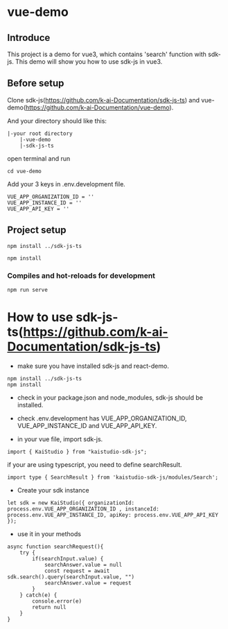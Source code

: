 # vue-demo

## Introduce
This project is a demo for vue3, which contains 'search' function with sdk-js. This demo will show you how to use sdk-js in vue3.

## Before setup
Clone sdk-js(https://github.com/k-ai-Documentation/sdk-js-ts) and vue-demo(https://github.com/k-ai-Documentation/vue-demo).

And your directory should like this:
```
|-your root directory
    |-vue-demo
    |-sdk-js-ts
```
open terminal and run
```
cd vue-demo
```
Add your 3 keys in .env.development file.
```
VUE_APP_ORGANIZATION_ID = ''
VUE_APP_INSTANCE_ID = ''
VUE_APP_API_KEY = ''
```

## Project setup
```
npm install ../sdk-js-ts

npm install
```

### Compiles and hot-reloads for development
```
npm run serve
```

# How to use sdk-js-ts(https://github.com/k-ai-Documentation/sdk-js-ts)

+ make sure you have installed sdk-js and react-demo.
```
npm install ../sdk-js-ts
npm install
```
+ check in your package.json and node_modules, sdk-js should be installed.

+ check .env.development has VUE_APP_ORGANIZATION_ID, VUE_APP_INSTANCE_ID and VUE_APP_API_KEY.

+ in your vue file, import sdk-js.
```
import { KaiStudio } from "kaistudio-sdk-js";
```
if your are using typescript, you need to define searchResult.
```
import type { SearchResult } from 'kaistudio-sdk-js/modules/Search';
```
+ Create your sdk instance
````
let sdk = new KaiStudio({ organizationId: process.env.VUE_APP_ORGANIZATION_ID , instanceId: process.env.VUE_APP_INSTANCE_ID, apiKey: process.env.VUE_APP_API_KEY });
````

+ use it in your methods
```
async function searchRequest(){
    try {
        if(searchInput.value) {
            searchAnswer.value = null
            const request = await sdk.search().query(searchInput.value, "")
            searchAnswer.value = request
        }
    } catch(e) {
        console.error(e)
        return null
    }
}
```
